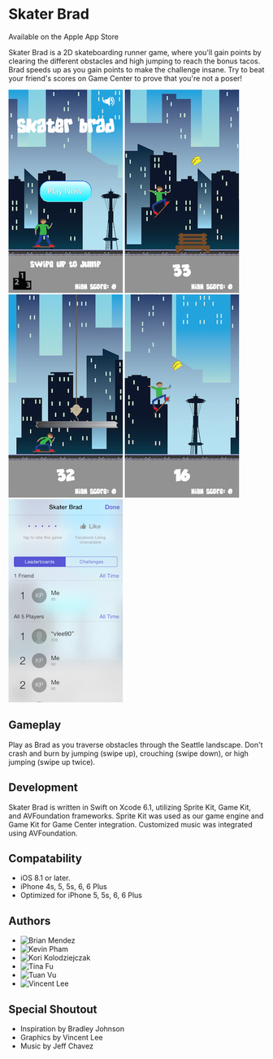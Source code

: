 Skater Brad
==========
Available on the Apple App Store

Skater Brad is a 2D skateboarding runner game, where you'll gain points by clearing the different obstacles and high jumping to reach the bonus tacos. Brad speeds up as you gain points to make the challenge insane. Try to beat your friend's scores on Game Center to prove that you're not a poser!

![Start Screen](https://raw.githubusercontent.com/kpham13/AppScreens/master/SkaterBrad/SkaterBrad-001.png)
![Brad Jump](https://raw.githubusercontent.com/kpham13/AppScreens/master/SkaterBrad/SkaterBrad-002.png)
![Brad High Jump](https://raw.githubusercontent.com/kpham13/AppScreens/master/SkaterBrad/SkaterBrad-003.png)
![Brad Crouch](https://raw.githubusercontent.com/kpham13/AppScreens/master/SkaterBrad/SkaterBrad-004.png)
![Game Center](https://raw.githubusercontent.com/kpham13/AppScreens/master/SkaterBrad/SkaterBrad-005.png)

## Gameplay

Play as Brad as you traverse obstacles through the Seattle landscape. Don't crash and burn by jumping (swipe up), crouching (swipe down), or high jumping (swipe up twice).

## Development

Skater Brad is written in Swift on Xcode 6.1, utilizing Sprite Kit, Game Kit, and AVFoundation frameworks. Sprite Kit was used as our game engine and Game Kit for Game Center integration. Customized music was integrated using AVFoundation.

## Compatability

- iOS 8.1 or later.
- iPhone 4s, 5, 5s, 6, 6 Plus
- Optimized for iPhone 5, 5s, 6, 6 Plus

## Authors
- ![Brian Mendez](https://github.com/brmendez)
- ![Kevin Pham](https://github.com/kpham13)
- ![Kori Kolodziejczak](https://github.com/Kolo13)
- ![Tina Fu](https://github.com/TinasFu)
- ![Tuan Vu](https://github.com/tnahvu)
- ![Vincent Lee](https://github.com/vlee90)

## Special Shoutout

- Inspiration by Bradley Johnson
- Graphics by Vincent Lee
- Music by Jeff Chavez
